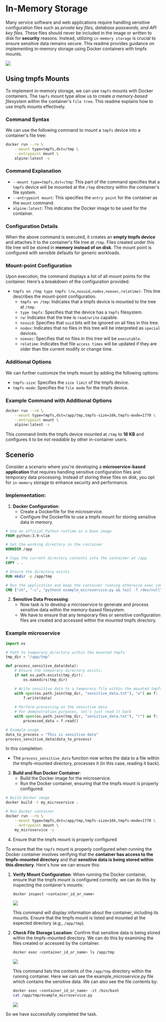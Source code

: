 # In-Memory Storage

Many service software and web applications require handling sensitive configuration files such as *private key files, database passwords, and API key files*. These files should never be included in the image or written to disk for **security** reasons. Instead, utilizing `in-memory storage` is crucial to ensure sensitive data remains secure. This readme provides guidance on implementing in-memory storage using Docker containers with tmpfs mounts.

![](./images/7.png)

## Using tmpfs Mounts
To implement in-memory storage, we can use `tmpfs` mounts with Docker containers. The `tmpfs` mount type allow us to create *a memory-based filesystem* within the container's `file tree`. This readme explains how to use tmpfs mounts effectively.

### Command Syntax
We can use the following command to mount a `tmpfs` device into a container's file tree:

```bash
docker run --rm \
    --mount type=tmpfs,dst=/tmp \
    --entrypoint mount \
    alpine:latest -v
```

### Command Explanation
- `--mount type=tmpfs,dst=/tmp`: This part of the command specifies that a `tmpfs` device will be mounted at the `/tmp` directory within the container's file system.
- `--entrypoint mount`: This specifies the `entry point` for the container as the `mount` command.
- `alpine:latest`: This indicates the Docker image to be used for the container.

### Configuration Details
When the above command is executed, it creates an **empty tmpfs device** and attaches it to the container's file tree at `/tmp`. Files created under this file tree will be stored in **memory instead of on disk**. The mount point is configured with sensible defaults for generic workloads. 

### Mount-point Configuration
Upon execution, the command displays a list of all mount points for the container. Here's a breakdown of the configuration provided:

- `tmpfs on /tmp type tmpfs (rw,nosuid,nodev,noexec,relatime)`: This line describes the mount-point configuration.
  - `tmpfs on /tmp`: Indicates that a tmpfs device is mounted to the tree at `/tmp`.
  - `type tmpfs`: Specifies that the device has a `tmpfs` filesystem.
  - `rw`: Indicates that the tree is `read/write` capable.
  - `nosuid`: Specifies that `suid` bits will be ignored on all files in this tree.
  - `nodev`: Indicates that no files in this tree will be interpreted as `special` devices.
  - `noexec`: Specifies that no files in this tree will be `executable`.
  - `relatime`: Indicates that file `access times` will be updated if they are older than the current modify or change time.

### Additional Options
We can further customize the tmpfs mount by adding the following options:

- `tmpfs-size`: Specifies the `size limit` of the tmpfs device.
- `tmpfs-mode`: Specifies the `file mode` for the tmpfs device.

### Example Command with Additional Options
```bash
docker run --rm \
    --mount type=tmpfs,dst=/app/tmp,tmpfs-size=16k,tmpfs-mode=1770 \
    --entrypoint mount \
    alpine:latest -v
```

This command limits the tmpfs device mounted at `/tmp` to **16 KB** and configures it to be *not readable* by other in-container users.

## Scenerio
Consider a scenario where you're developing a **microservice-based application** that requires handling sensitive configuration files and temporary data processing. Instead of storing these files on disk, you opt for `in-memory` storage to enhance security and performance.

### Implementation:

1. **Docker Configuration**: 
   - Create a Dockerfile for the microservice.
   - Configure the Dockerfile to use a tmpfs mount for storing sensitive data in memory.

```Dockerfile
# Use an official Python runtime as a base image
FROM python:3.9-slim

# Set the working directory in the container
WORKDIR /app

# Copy the current directory contents into the container at /app
COPY . .

# Ensure the directory exists
RUN mkdir -p /app/tmp

# Run the application and keep the container running otherwise exec command will not work
CMD ["sh", "-c", "python3 example_microservice.py && tail -f /dev/null"]
```

2. **Sensitive Data Processing**:
   - Now task is to develop a microservice to generate and process sensitive data within the memory-based filesystem.
   - We have to ensure that any temporary files or sensitive configuration files are created and accessed within the mounted tmpfs directory.

### Example microservice

```python
import os

# Path to temporary directory within the mounted tmpfs
tmp_dir = "/app/tmp"

def process_sensitive_data(data):
    # Ensure the temporary directory exists.
    if not os.path.exists(tmp_dir):
        os.makedirs(tmp_dir)

    # Write sensitive data to a temporary file within the mounted tmpfs
    with open(os.path.join(tmp_dir, "sensitive_data.txt"), "w") as f:
        f.write(data)
    
    # Perform processing on the sensitive data
    # For demonstration purposes, let's just read it back
    with open(os.path.join(tmp_dir, "sensitive_data.txt"), "r") as f:
        processed_data = f.read()

# Example usage
data_to_process = "This is sensitive data"
process_sensitive_data(data_to_process)
```

In this completion:
- The `process_sensitive_data` function now writes the data to a file within the tmpfs-mounted directory, processes it (in this case, reading it back).

3. **Build and Run Docker Container**:
   - Build the Docker image for the microservice.
   - Run the Docker container, ensuring that the tmpfs mount is properly configured.

```bash
# Build Docker image
docker build -t my_microservice .

# Run Docker container
docker run --rm \
    --mount type=tmpfs,dst=/app/tmp,tmpfs-size=16k,tmpfs-mode=1770 \
    --entrypoint mount \
    my_microservice -v
```

4. Ensure that the tmpfs mount is properly configured

To ensure that the `tmpfs` mount is properly configured when running the Docker container involves verifying that the **container has access to the tmpfs-mounted directory** and that **sensitive data is being stored within this directory**. Here's how we can ensure this:

1. **Verify Mount Configuration**: When running the Docker container, ensure that the tmpfs mount is configured correctly. we can do this by inspecting the container's mounts:

    ```bash
    docker inspect <container_id_or_name>
    ```

    ![](./images/4.png)

    This command will display information about the container, including its mounts. Ensure that the tmpfs mount is listed and mounted at the expected directory (e.g., `/app/tmp`).

2. **Check File Storage Location**: Confirm that sensitive data is being stored within the tmpfs-mounted directory. We can do this by examining the files created or accessed by the container.

    ```bash
    docker exec <container_id_or_name> ls /app/tmp
    ```

    ![](./images/5.png)

    This command lists the contents of the `/app/tmp` directory within the running container. Here we can see the example_microservice.py file which contains the sensitive data. We can also see the file contents by:

    ```bash
    docker exec <container_id_or_name> -it /bin/bash
    cat /app/tmp/example_microservice.py
    ````
    ![](./images/6.png)

So we have successfully completed the task.